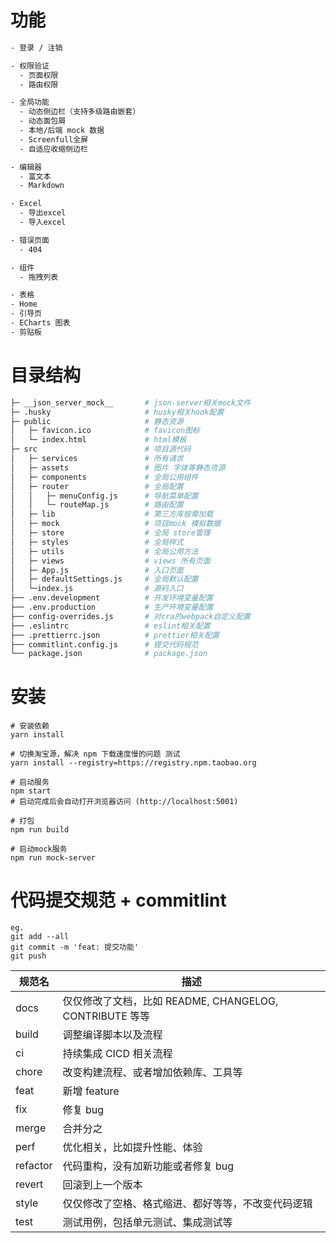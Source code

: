 # 功能

```bash
- 登录 / 注销

- 权限验证
  - 页面权限
  - 路由权限

- 全局功能
  - 动态侧边栏（支持多级路由嵌套）
  - 动态面包屑
  - 本地/后端 mock 数据
  - Screenfull全屏
  - 自适应收缩侧边栏

- 编辑器
  - 富文本
  - Markdown

- Excel
  - 导出excel
  - 导入excel

- 错误页面
  - 404

- 组件
  - 拖拽列表

- 表格
- Home
- 引导页
- ECharts 图表
- 剪贴板
```

# 目录结构

```bash
├─ __json_server_mock__       # json-server相关mock文件
├─ .husky                     # husky相关hook配置
├─ public                     # 静态资源
│   ├─ favicon.ico            # favicon图标
│   └─ index.html             # html模板
├─ src                        # 项目源代码
│   ├─ services               # 所有请求
│   ├─ assets                 # 图片 字体等静态资源
│   ├─ components             # 全局公用组件
│   ├─ router                 # 全局配置
│   │   ├─ menuConfig.js      # 导航菜单配置
│   │   └─ routeMap.js        # 路由配置
│   ├─ lib                    # 第三方库按需加载
│   ├─ mock                   # 项目mock 模拟数据
│   ├─ store                  # 全局 store管理
│   ├─ styles                 # 全局样式
│   ├─ utils                  # 全局公用方法
│   ├─ views                  # views 所有页面
│   ├─ App.js                 # 入口页面
│   ├─ defaultSettings.js     # 全局默认配置
│   └─index.js                # 源码入口
├── .env.development          # 开发环境变量配置
├── .env.production           # 生产环境变量配置
├── config-overrides.js       # 对cra的webpack自定义配置
├── .eslintrc                 # eslint相关配置
├── .prettierrc.json          # prettier相关配置
├── commitlint.config.js      # 提交代码规范
└── package.json              # package.json
```

# 安装

```shell
# 安装依赖
yarn install

# 切换淘宝源，解决 npm 下载速度慢的问题 测试
yarn install --registry=https://registry.npm.taobao.org

# 启动服务
npm start
# 启动完成后会自动打开浏览器访问 (http://localhost:5001)

# 打包
npm run build

# 启动mock服务
npm run mock-server
```

# 代码提交规范 + commitlint

```
eg.
git add --all
git commit -m 'feat: 提交功能'
git push
```

| 规范名   | 描述                                                    |
| -------- | ------------------------------------------------------- |
| docs     | 仅仅修改了文档，比如 README, CHANGELOG, CONTRIBUTE 等等 |
| build    | 调整编译脚本以及流程                                    |
| ci       | 持续集成 CICD 相关流程                                  |
| chore    | 改变构建流程、或者增加依赖库、工具等                    |
| feat     | 新增 feature                                            |
| fix      | 修复 bug                                                |
| merge    | 合并分之                                                |
| perf     | 优化相关，比如提升性能、体验                            |
| refactor | 代码重构，没有加新功能或者修复 bug                      |
| revert   | 回滚到上一个版本                                        |
| style    | 仅仅修改了空格、格式缩进、都好等等，不改变代码逻辑      |
| test     | 测试用例，包括单元测试、集成测试等                      |
